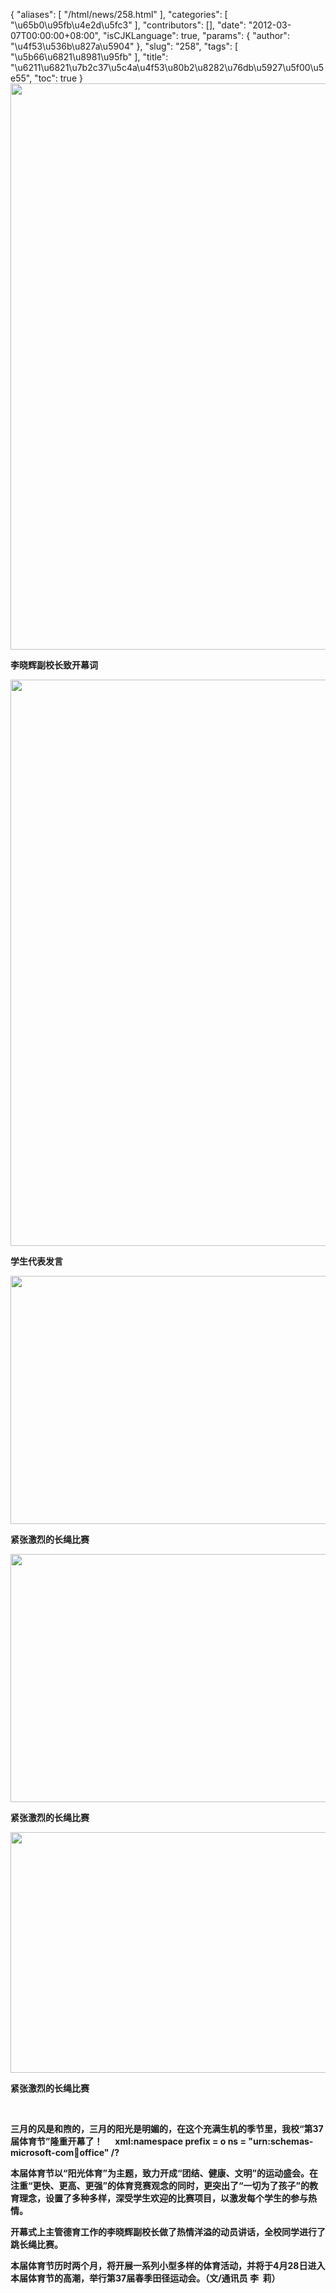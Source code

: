 {
    "aliases": [
        "/html/news/258.html"
    ],
    "categories": [
        "\u65b0\u95fb\u4e2d\u5fc3"
    ],
    "contributors": [],
    "date": "2012-03-07T00:00:00+08:00",
    "isCJKLanguage": true,
    "params": {
        "author": "\u4f53\u536b\u827a\u5904"
    },
    "slug": "258",
    "tags": [
        "\u5b66\u6821\u8981\u95fb"
    ],
    "title": "\u6211\u6821\u7b2c37\u5c4a\u4f53\u80b2\u8282\u76db\u5927\u5f00\u5e55",
    "toc": true
}
**<img
    src="https://cdn.tfls.online/mirror/full/647d9efd4697ae466e3efbaba3bcab39ccbac3f5.jpg"
    style="display:block;margin-left:auto;margin-right:auto;"
    decoding="async"
    fetchpriority="auto"
    loading="lazy"
    height="906"
    width="600"
/>**

**李晓辉副校长致开幕词**

**<img
    src="https://cdn.tfls.online/mirror/full/b982dec0a496c690b68faa7a7a403150a0284865.jpg"
    style="display:block;margin-left:auto;margin-right:auto;"
    decoding="async"
    fetchpriority="auto"
    loading="lazy"
    height="906"
    width="600"
/>**

**学生代表发言**

**<img
    src="https://cdn.tfls.online/mirror/full/4efb9df4aa303829e111b6ec3d80ac5d7dfcc09c.jpg"
    style="display:block;margin-left:auto;margin-right:auto;"
    decoding="async"
    fetchpriority="auto"
    loading="lazy"
    height="397"
    width="600"
/>**

**紧张激烈的长绳比赛**

**<img
    src="https://cdn.tfls.online/mirror/full/c14c602b7bb648a27b577d121f071bf6480f1c88.jpg"
    style="display:block;margin-left:auto;margin-right:auto;"
    decoding="async"
    fetchpriority="auto"
    loading="lazy"
    height="397"
    width="600"
/>**

**紧张激烈的长绳比赛**

**<img
    src="https://cdn.tfls.online/mirror/full/507b816275e7887f4401e350559bdbcd0371d999.jpg"
    style="display:block;margin-left:auto;margin-right:auto;"
    decoding="async"
    fetchpriority="auto"
    loading="lazy"
    height="385"
    width="600"
/>**

**紧张激烈的长绳比赛**

 

**三月的风是和煦的，三月的阳光是明媚的，在这个充满生机的季节里，我校“第37届体育节”隆重开幕了！      xml:namespace prefix = o ns = "urn:schemas-microsoft-com:office:office" /?**

**本届体育节以“阳光体育”为主题，致力开成“团结、健康、文明”的运动盛会。在注重“更快、更高、更强”的体育竞赛观念的同时，更突出了“一切为了孩子”的教育理念，设置了多种多样，深受学生欢迎的比赛项目，以激发每个学生的参与热情。**

**开幕式上主管德育工作的李晓辉副校长做了热情洋溢的动员讲话，全校同学进行了跳长绳比赛。**

**本届体育节历时两个月，将开展一系列小型多样的体育活动，并将于4月28日进入本届体育节的高潮，举行第37届春季田径运动会。（文/通讯员 李  莉）**

